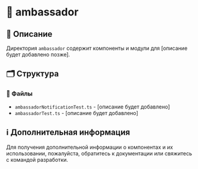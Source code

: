 # 📁 ambassador

## 📝 Описание
Директория `ambassador` содержит компоненты и модули для [описание будет добавлено позже].

## 🗂️ Структура

### 📄 Файлы

- `ambassadorNotificationTest.ts` - [описание будет добавлено]
- `ambassadorTest.ts` - [описание будет добавлено]

## ℹ️ Дополнительная информация

Для получения дополнительной информации о компонентах и их использовании, пожалуйста, обратитесь к документации или свяжитесь с командой разработки.

